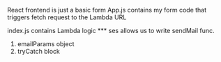 React frontend is just a basic form
App.js contains my form code that triggers fetch request to the Lambda URL

index.js contains Lambda logic
\*\*\* ses allows us to write sendMail func.

1. emailParams object
2. tryCatch block

